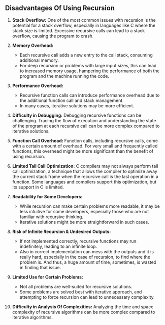 ## Disadvantages Of Using Recursion

1. **Stack Overflow:**
One of the most common issues with recursion is the potential for a stack overflow, especially in languages like C where the stack size is limited. Excessive recursive calls can lead to a stack overflow, causing the program to crash.

2. **Memory Overhead:**
   - Each recursive call adds a new entry to the call stack, consuming additional memory. 
   - For deep recursion or problems with large input sizes, this can lead to increased memory usage, hampering the performance of both the program and the machine running the code.

3. **Performance Overhead:**
   - Recursive function calls can introduce performance overhead due to the additional function call and stack management. 
   - In many cases, iterative solutions may be more efficient.

4. **Difficulty in Debugging:**
Debugging recursive functions can be challenging. Tracing the flow of execution and understanding the state of the program at each recursive call can be more complex compared to iterative solutions.

5. **Function Call Overhead:**
Function calls, including recursive calls, come with a certain amount of overhead. For very small and frequently called functions, this overhead might be more significant than the benefit of using recursion.

6. **Limited Tail Call Optimization:**
C compilers may not always perform tail call optimization, a technique that allows the compiler to optimize away the current stack frame when the recursive call is the last operation in a function. Some languages and compilers support this optimization, but its support in C is limited.

7. **Readability for Some Developers:**
   - While recursion can make certain problems more readable, it may be less intuitive for some developers, especially those who are not familiar with recursive thinking. 
   - Iterative solutions might be more straightforward in such cases.

8. **Risk of Infinite Recursion & Undesired Outputs:**
   - If not implemented correctly, recursive functions may run indefinitely, leading to an infinite loop. 
   - Also in correct implementation can mess with the outputs and it is really hard, especially in the case of recursion, to find where the problem is. And thus, a huge amount of time, sometimes, is wasted in finding that issue.

9. **Limited Use for Certain Problems:**
   - Not all problems are well-suited for recursive solutions. 
   - Some problems are solved best with iterative approach, and attempting to force recursion can lead to unnecessary complexity.

10. **Difficulty in Analysis Of Complexities:**
Analyzing the time and space complexity of recursive algorithms can be more complex compared to iterative algorithms.